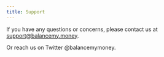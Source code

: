 ```yaml
---
title: Support
---
```


If you have any questions or concerns, please contact us at support@balancemy.money.

Or reach us on Twitter @balancemymoney.
